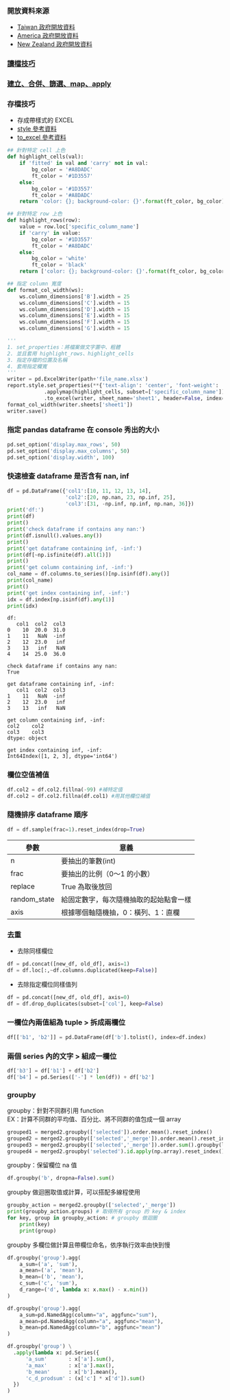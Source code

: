 ### 開放資料來源
* [Taiwan 政府開放資料](https://data.gov.tw/)
* [America 政府開放資料](https://catalog.data.gov/dataset)
* [New Zealand 政府開放資料](https://www.stats.govt.nz/)  

### [讀檔技巧](https://github.com/yuning-lin/PythonTips/blob/main/ReadFiles.md)
### [建立、合併、篩選、map、apply](https://github.com/yuning-lin/PythonTips/blob/main/DataETL/Pandas.ipynb)

### 存檔技巧
* 存成帶樣式的 EXCEL
* [style 參考資料](https://pandas.pydata.org/pandas-docs/version/0.24.1/user_guide/style.html)
* [to_excel 參考資料](https://pandas.pydata.org/docs/reference/api/pandas.DataFrame.to_excel.html)
```python
## 針對特定 cell 上色
def highlight_cells(val):
    if 'fitted' in val and 'carry' not in val:
        bg_color = '#A8DADC'
        ft_color = '#1D3557'
    else:
        bg_color = '#1D3557'
        ft_color = '#A8DADC'
    return 'color: {}; background-color: {}'.format(ft_color, bg_color)

## 針對特定 row 上色
def highlight_rows(row):
    value = row.loc['specific_column_name']
    if 'carry' in value:
        bg_color = '#1D3557'
        ft_color = '#A8DADC'
    else:
        bg_color = 'white'
        ft_color = 'black'
    return ['color: {}; background-color: {}'.format(ft_color, bg_color) for r in row]

## 指定 column 寬度
def format_col_width(ws):
    ws.column_dimensions['B'].width = 25
    ws.column_dimensions['C'].width = 15
    ws.column_dimensions['D'].width = 15
    ws.column_dimensions['E'].width = 15
    ws.column_dimensions['F'].width = 15
    ws.column_dimensions['G'].width = 15
```
```python
'''
1. set_properties：將檔案做文字置中、粗體
2. 並且套用 highlight_rows、highlight_cells
3. 指定存檔的位置及名稱
4. 套用指定欄寬
'''
writer = pd.ExcelWriter(path+'file_name.xlsx')
report.style.set_properties(**{'text-align': 'center', 'font-weight': 'bold'}).apply(highlight_rows, axis=1)\
            .applymap(highlight_cells, subset=['specific_column_name'])\
            .to_excel(writer, sheet_name='sheet1', header=False, index=False, startrow=10, startcol=1)
format_col_width(writer.sheets['sheet1'])
writer.save()
```
### 指定 pandas dataframe 在 console 秀出的大小
```python
pd.set_option('display.max_rows', 50)
pd.set_option('display.max_columns', 50)
pd.set_option('display.width', 100)
```
### 快速檢查 dataframe 是否含有 nan, inf
```python
df = pd.DataFrame({'col1':[10, 11, 12, 13, 14],
                   'col2':[20, np.nan, 23, np.inf, 25],
                   'col3':[31, -np.inf, np.inf, np.nan, 36]})
print('df:')
print(df)
print()
print('check dataframe if contains any nan:')
print(df.isnull().values.any())
print()
print('get dataframe containing inf, -inf:')
print(df[~np.isfinite(df).all(1)])
print()
print('get column containing inf, -inf:')
col_name = df.columns.to_series()[np.isinf(df).any()]
print(col_name)
print()
print('get index containing inf, -inf:')
idx = df.index[np.isinf(df).any(1)]
print(idx)
```
```
df:
   col1  col2  col3
0    10  20.0  31.0
1    11   NaN  -inf
2    12  23.0   inf
3    13   inf   NaN
4    14  25.0  36.0

check dataframe if contains any nan:
True

get dataframe containing inf, -inf:
   col1  col2  col3
1    11   NaN  -inf
2    12  23.0   inf
3    13   inf   NaN

get column containing inf, -inf:
col2    col2
col3    col3
dtype: object

get index containing inf, -inf:
Int64Index([1, 2, 3], dtype='int64')
```
### 欄位空值補值
```python
df.col2 = df.col2.fillna(-99) #補特定值
df.col2 = df.col2.fillna(df.col1) #用其他欄位補值
```
### 隨機排序 dataframe 順序
```python
df = df.sample(frac=1).reset_index(drop=True)
```
  
參數|意義
----|----
n|要抽出的筆數(int)
frac|要抽出的比例（0～1 的小數）
replace|True 為取後放回
random_state|給固定數字，每次隨機抽取的起始點會一樣
axis|根據哪個軸隨機抽，0：橫列、1：直欄

### 去重
* 去除同樣欄位
```python
df = pd.concat([new_df, old_df], axis=1)
df = df.loc[:,~df.columns.duplicated(keep=False)]
```
* 去除指定欄位同樣值列
```python
df = pd.concat([new_df, old_df], axis=0)
df = df.drop_duplicates(subset=['col'], keep=False)
```

### 一欄位內兩值組為 tuple > 拆成兩欄位
```python
df[['b1', 'b2']] = pd.DataFrame(df['b'].tolist(), index=df.index)
```

### 兩個 series 內的文字 > 組成一欄位
```python
df['b3'] = df['b1'] + df['b2']
df['b4'] = pd.Series(['-'] * len(df)) + df['b2']
```

### groupby
groupby：針對不同群引用 function  
EX：計算不同群的平均值、百分比、將不同群的值包成一個 array  
```python
grouped1 = merged2.groupby(['selected']).order.mean().reset_index()
grouped2 = merged2.groupby(['selected','_merge']).order.mean().reset_index()
grouped3 = merged2.groupby(['selected','_merge']).order.sum().groupby(level=[1]).apply(lambda x:x/x.sum()).reset_index()
grouped4 = merged2.groupby('selected').id.apply(np.array).reset_index()
```

groupby：保留欄位 na 值 
```python
df.groupby('b', dropna=False).sum()
```

groupby 做迴圈取值或計算，可以搭配多線程使用
```python
groupby_action = merged2.groupby(['selected','_merge'])
print(groupby_action.groups) # 取得所有 group 的 key & index
for key, group in groupby_action: # groupby 做迴圈
    print(key)
    print(group)
```

groupby 多欄位做計算且帶欄位命名，依序執行效率由快到慢
```python
df.groupby('group').agg(
    a_sum=('a', 'sum'),
    a_mean=('a', 'mean'),
    b_mean=('b', 'mean'),
    c_sum=('c', 'sum'),
    d_range=('d', lambda x: x.max() - x.min())
)

df.groupby('group').agg(
    a_sum=pd.NamedAgg(column="a", aggfunc="sum"),
    a_mean=pd.NamedAgg(column="a", aggfunc="mean"),
    b_mean=pd.NamedAgg(column="b", aggfunc="mean")
)

df.groupby('group') \
  .apply(lambda x: pd.Series({
      'a_sum'       : x['a'].sum(),
      'a_max'       : x['a'].max(),
      'b_mean'      : x['b'].mean(),
      'c_d_prodsum' : (x['c'] * x['d']).sum()
  })
)
```
